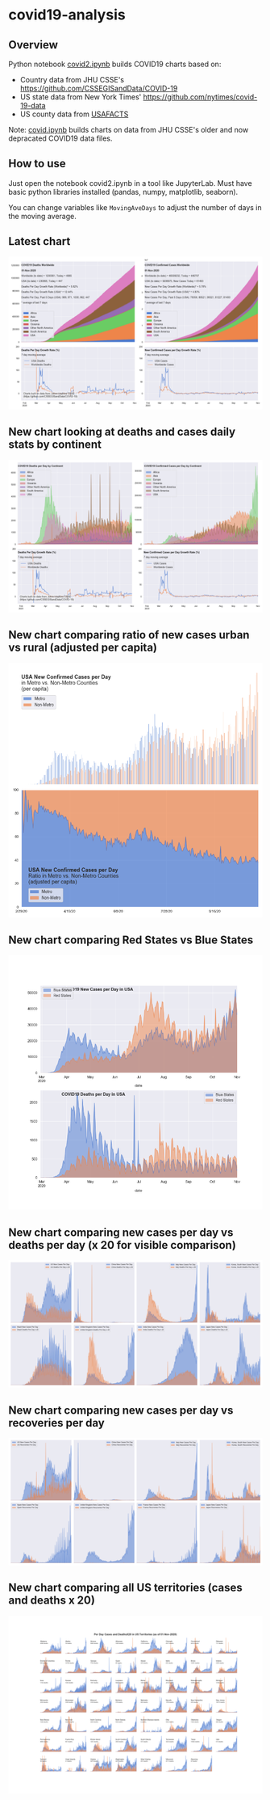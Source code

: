 # covid19-analysis

## Overview
Python notebook [covid2.ipynb](https://github.com/danlaw/covid19-analysis/blob/master/covid2.ipynb) builds COVID19 charts based on:
* Country data from JHU CSSE's https://github.com/CSSEGISandData/COVID-19
* US state data from New York Times' https://github.com/nytimes/covid-19-data
* US county data from [USAFACTS](https://usafacts.org/visualizations/coronavirus-covid-19-spread-map/)

Note: [covid.ipynb](https://github.com/danlaw/covid19-analysis/blob/master/covid.ipynb) builds charts on data from JHU CSSE's older and now depracated COVID19 data files.

## How to use
Just open the notebook covid2.ipynb in a tool like JupyterLab. Must have basic python libraries installed (pandas, numpy, matplotlib, seaborn).

You can change variables like ``MovingAveDays`` to adjust the number of days in the moving average.

## Latest chart
![Latest chart](charts/20201101-covid19-chart.png)

## New chart looking at deaths and cases daily stats by continent
![Comparison chart](charts/20201101-covid19-chart-perday.png)

## New chart comparing ratio of new cases urban vs rural (adjusted per capita)
![Urban rural per capita chart](charts/20201101-US-counties-urban-vs-rural-per-capita.png)

## New chart comparing Red States vs Blue States
![Red vs Blue chart](charts/20201101-compare-daily-red-vs-blue-states.png)

## New chart comparing new cases per day vs deaths per day (x 20 for visible comparison)
![Comparison chart](charts/20201101-comparison-chart.png)

## New chart comparing new cases per day vs recoveries per day
![Recovery chart](charts/20201101-comparison-recovery-chart.png)

## New chart comparing all US territories (cases and deaths x 20)
![Territories chart](charts/20201101-compare-US-territories.png)

